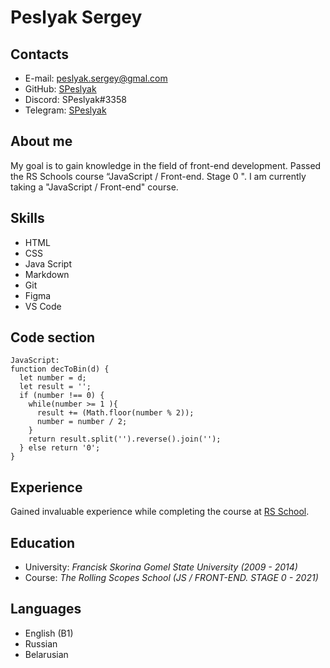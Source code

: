 # Peslyak Sergey

## Contacts

* E-mail: peslyak.sergey@gmal.com
* GitHub: [SPeslyak](https://github.com/SPeslyak)
* Discord: SPeslyak#3358
* Telegram: [SPeslyak](https://t.me/speslyak)

## About me

My goal is to gain knowledge in the field of front-end development. Passed the RS Schools course “JavaScript / Front-end. Stage 0 ". I am currently taking a "JavaScript / Front-end" course.

## Skills

* HTML
* CSS
* Java Script
* Markdown
* Git
* Figma
* VS Code

## Code section

```Decimal to binary converter
JavaScript:
function decToBin(d) {
  let number = d;
  let result = '';
  if (number !== 0) {
    while(number >= 1 ){
      result += (Math.floor(number % 2));
      number = number / 2;
    }
    return result.split('').reverse().join('');    
  } else return '0';
}
```

## Experience

Gained invaluable experience while completing the course at [RS School](https://rs.school/).

## Education

* University: _Francisk Skorina Gomel State University (2009 - 2014)_
* Course: _The Rolling Scopes School (JS / FRONT-END. STAGE 0 - 2021)_

## Languages

* English (B1)
* Russian
* Belarusian